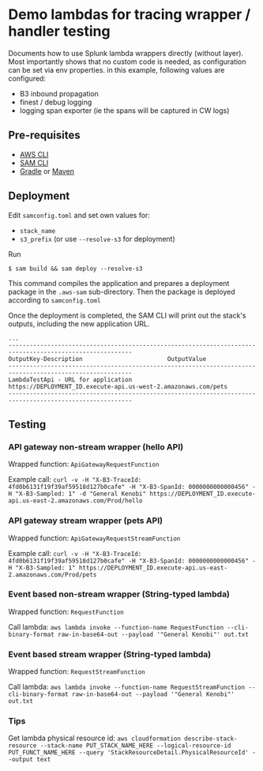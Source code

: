 # Demo lambdas for tracing wrapper / handler testing

Documents how to use Splunk lambda wrappers directly (without layer). 
Most importantly shows that no custom code is needed, as configuration can be set via env properties. in this example, following values are configured:
- B3 inbound propagation
- finest / debug logging
- logging span exporter (ie the spans will be captured in CW logs)

## Pre-requisites
* [AWS CLI](https://aws.amazon.com/cli/)
* [SAM CLI](https://github.com/awslabs/aws-sam-cli)
* [Gradle](https://gradle.org/) or [Maven](https://maven.apache.org/)

## Deployment

Edit `samconfig.toml` and set own values for:
- `stack_name`
- `s3_prefix` (or use `--resolve-s3` for deployment)

Run
```
$ sam build && sam deploy --resolve-s3
```

This command compiles the application and prepares a deployment package in the `.aws-sam` sub-directory. Then the package is deployed according to `samconfig.toml`

Once the deployment is completed, the SAM CLI will print out the stack's outputs, including the new application URL. 

```
...
---------------------------------------------------------------------------------------------------------
OutputKey-Description                        OutputValue
---------------------------------------------------------------------------------------------------------
LambdaTestApi - URL for application            https://DEPLOYMENT_ID.execute-api.us-west-2.amazonaws.com/pets
---------------------------------------------------------------------------------------------------------

```

## Testing 

### API gateway non-stream wrapper (hello API) 
Wrapped function: `ApiGatewayRequestFunction`

Example call: `curl -v -H "X-B3-TraceId: 4fd0b6131f19f39af59518d127b0cafe" -H "X-B3-SpanId: 0000000000000456" -H "X-B3-Sampled: 1" -d "General Kenobi" https://DEPLOYMENT_ID.execute-api.us-east-2.amazonaws.com/Prod/hello`

### API gateway stream wrapper (pets API) 
Wrapped function: `ApiGatewayRequestStreamFunction`

Example call: `curl -v -H "X-B3-TraceId: 4fd0b6131f19f39af59518d127b0cafe" -H "X-B3-SpanId: 0000000000000456" -H "X-B3-Sampled: 1" https://DEPLOYMENT_ID.execute-api.us-east-2.amazonaws.com/Prod/pets`

### Event based non-stream wrapper (String-typed lambda) 
Wrapped function: `RequestFunction`

Call lambda: `aws lambda invoke --function-name RequestFunction --cli-binary-format raw-in-base64-out --payload '"General Kenobi"' out.txt`

### Event based stream wrapper (String-typed lambda)
Wrapped function: `RequestStreamFunction`

Call lambda: `aws lambda invoke --function-name RequestStreamFunction --cli-binary-format raw-in-base64-out --payload '"General Kenobi"' out.txt`

### Tips
Get lambda physical resource id: `aws cloudformation describe-stack-resource --stack-name PUT_STACK_NAME_HERE --logical-resource-id PUT_FUNCT_NAME_HERE --query 'StackResourceDetail.PhysicalResourceId' --output text`

